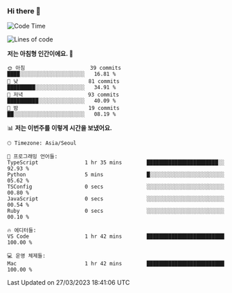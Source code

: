 ### Hi there 👋

<!--START_SECTION:waka-->
![Code Time](http://img.shields.io/badge/Code%20Time-95%20hrs%2013%20mins-blue)

![Lines of code](https://img.shields.io/badge/%EC%A0%80%EB%8A%94%20%EC%97%AC%ED%83%9C%EA%B9%8C%EC%A7%80%20-11.2%20million%20%EC%A4%84%EC%9D%98%20%EC%BD%94%EB%93%9C%EB%A5%BC%20%EC%9E%91%EC%84%B1%ED%96%88%EC%96%B4%EC%9A%94.-blue)

**저는 아침형 인간이에요. 🐤** 

```text
🌞 아침                     39 commits          ████░░░░░░░░░░░░░░░░░░░░░   16.81 % 
🌆 낮　                     81 commits          █████████░░░░░░░░░░░░░░░░   34.91 % 
🌃 저녁                     93 commits          ██████████░░░░░░░░░░░░░░░   40.09 % 
🌙 밤　                     19 commits          ██░░░░░░░░░░░░░░░░░░░░░░░   08.19 % 
```


📊 **저는 이번주를 이렇게 시간을 보냈어요.** 

```text
🕑︎ Timezone: Asia/Seoul

💬 프로그래밍 언어들: 
TypeScript               1 hr 35 mins        ███████████████████████░░   92.93 % 
Python                   5 mins              █░░░░░░░░░░░░░░░░░░░░░░░░   05.62 % 
TSConfig                 0 secs              ░░░░░░░░░░░░░░░░░░░░░░░░░   00.80 % 
JavaScript               0 secs              ░░░░░░░░░░░░░░░░░░░░░░░░░   00.54 % 
Ruby                     0 secs              ░░░░░░░░░░░░░░░░░░░░░░░░░   00.10 % 

🔥 에디터들: 
VS Code                  1 hr 42 mins        █████████████████████████   100.00 % 

💻 운영 체제들: 
Mac                      1 hr 42 mins        █████████████████████████   100.00 % 
```


 Last Updated on 27/03/2023 18:41:06 UTC
<!--END_SECTION:waka-->
